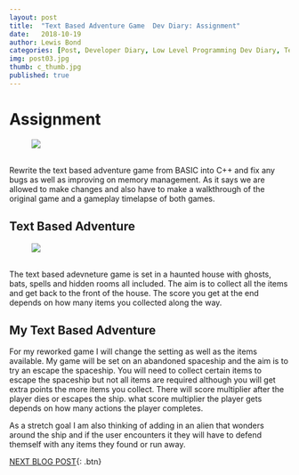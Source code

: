 ```yaml
---
layout: post
title:  "Text Based Adventure Game  Dev Diary: Assignment"
date:   2018-10-19
author: Lewis Bond
categories: [Post, Developer Diary, Low Level Programming Dev Diary, Text Based Adventure Dev Diary]
img: post03.jpg
thumb: c_thumb.jpg
published: true
---
```

<!--more-->

# Assignment

<figure>
   <a href="/assets/img/BlogPosts/TxBsdAdvenBlog/aims.png"><img src="/assets/img/BlogPosts/TxBsdAdvenBlog/aims.png"></a>
	<figcaption></figcaption>
</figure>
<br/>
Rewrite the text based adventure game from BASIC into C++ and fix any bugs as well as improving on memory management. As it says we are allowed to make changes and also have to make a walkthrough of the original game and a gameplay timelapse of both games.

## Text Based Adventure

<figure>
    <a href="/assets/img/BlogPosts/TxBsdAdvenBlog/coverPage.png"><img src="/assets/img/BlogPosts/TxBsdAdvenBlog/coverPage.png"></a>
    <figcaption></figcaption>
</figure>
<br/>
The text based adevneture game is set in a haunted house with ghosts, bats, spells and hidden rooms all included. The aim is to collect all the items and get back to the front of the house. The score you get at the end depends on how many items you collected along the way.

## My Text Based Adventure

For my reworked game I will change the setting as well as the items available. My game will be set on an abandoned spaceship and the aim is to try an escape the spaceship. You will need to collect certain items to escape the spaceship but not all items are required although you will get extra points the more items you collect. There will score multiplier after the player dies or escapes the ship. what score multiplier the player gets depends on how many actions the player completes. 

As a stretch goal I am also thinking of adding in an alien that wonders around the ship and if the user encounters it they will have to defend themself with any items they found or run away.

[NEXT BLOG POST](https://lbondi7.github.io/llp-dd-TBAG-2/){: .btn}
